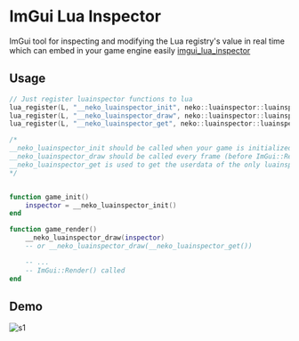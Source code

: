 # ImGui Lua Inspector

ImGui tool for inspecting and modifying the Lua registry's value in real time which can embed in your game engine easily
[imgui_lua_inspector](https://github.com/cstom4994/imgui_lua_inspector)

## Usage
```cpp
// Just register luainspector functions to lua
lua_register(L, "__neko_luainspector_init", neko::luainspector::luainspector_init);
lua_register(L, "__neko_luainspector_draw", neko::luainspector::luainspector_draw);
lua_register(L, "__neko_luainspector_get", neko::luainspector::luainspector_get);

/*
__neko_luainspector_init should be called when your game is initialized, it will return a luainspector userdata
__neko_luainspector_draw should be called every frame (before ImGui::Render()), it needs to be called with a luainspector userdata
__neko_luainspector_get is used to get the userdata of the only luainspector that exists in the lua registry
*/
```

```lua

function game_init()
    inspector = __neko_luainspector_init()
end

function game_render()
    __neko_luainspector_draw(inspector)
    -- or __neko_luainspector_draw(__neko_luainspector_get())

    -- ...
    -- ImGui::Render() called
end

```

## Demo

![s1](demo.gif)
